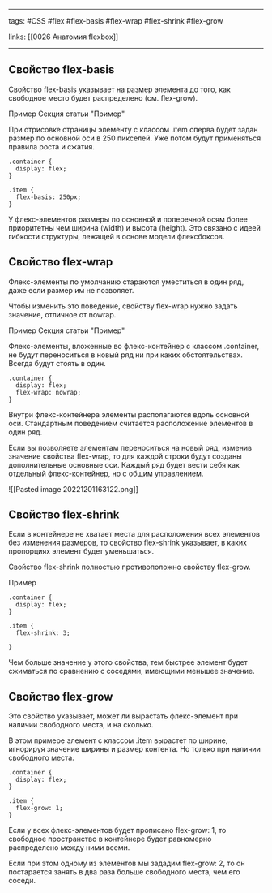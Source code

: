 ____

tags: #CSS #flex #flex-basis #flex-wrap #flex-shrink #flex-grow

links: [[0026 Анатомия flexbox]]

_____

## Свойство flex-basis 

Свойство flex-basis указывает на размер элемента до того, как свободное место будет распределено 
(см. flex-grow).

Пример
Секция статьи "Пример"

При отрисовке страницы элементу с классом .item сперва будет задан размер по основной оси в 250 пикселей. Уже потом будут применяться правила роста и сжатия.
~~~
.container {
  display: flex;
}

.item {
  flex-basis: 250px;
}
~~~
У флекс-элементов размеры по основной и поперечной осям более приоритетны чем ширина (width) и высота (height). Это связано с идеей гибкости структуры, лежащей в основе модели флексбоксов.

## Свойство flex-wrap

Флекс-элементы по умолчанию стараются уместиться в один ряд, даже если размер им не позволяет.

Чтобы изменить это поведение, свойству flex-wrap нужно задать значение, отличное от nowrap.

Пример
Секция статьи "Пример"

Флекс-элементы, вложенные во флекс-контейнер с классом .container, не будут переноситься в новый ряд ни при каких обстоятельствах. Всегда будут стоять в один.
~~~
.container {
  display: flex;
  flex-wrap: nowrap;
}
~~~
Внутри флекс-контейнера элементы располагаются вдоль основной оси. Стандартным поведением считается расположение элементов в один ряд.

Если вы позволяете элементам переноситься на новый ряд, изменив значение свойства flex-wrap, то для каждой строки будут созданы дополнительные основные оси. Каждый ряд будет вести себя как отдельный флекс-контейнер, но с общим управлением.

![[Pasted image 20221201163122.png]]

## Свойство flex-shrink

Если в контейнере не хватает места для расположения всех элементов без изменения размеров, то свойство flex-shrink указывает, в каких пропорциях элемент будет уменьшаться.

Свойство flex-shrink полностью противоположно свойству flex-grow.

Пример
~~~
.container {
  display: flex;
}

.item {
  flex-shrink: 3;

}
~~~
Чем больше значение у этого свойства, тем быстрее элемент будет сжиматься по сравнению с соседями, имеющими меньшее значение.

## Свойство flex-grow
Это свойство указывает, может ли вырастать флекс-элемент при наличии свободного места, и на сколько.

В этом примере элемент с классом .item вырастет по ширине, игнорируя значение ширины и размер контента. Но только при наличии свободного места.
~~~
.container {
  display: flex;
}

.item {
  flex-grow: 1;
}
~~~
Если у всех флекс-элементов будет прописано flex-grow: 1, то свободное пространство в контейнере будет равномерно распределено между ними всеми.

Если при этом одному из элементов мы зададим flex-grow: 2, то он постарается занять в два раза больше свободного места, чем его соседи.